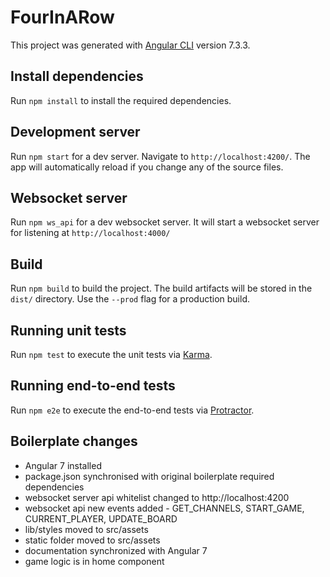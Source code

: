 # FourInARow

This project was generated with [Angular CLI](https://github.com/angular/angular-cli) version 7.3.3.

## Install dependencies

Run `npm install` to install the required dependencies.

## Development server

Run `npm start` for a dev server. Navigate to `http://localhost:4200/`. The app will automatically reload if you change any of the source files.

## Websocket server

Run `npm ws_api` for a dev websocket server. It will start a websocket server for listening at `http://localhost:4000/`

## Build

Run `npm build` to build the project. The build artifacts will be stored in the `dist/` directory. Use the `--prod` flag for a production build.

## Running unit tests

Run `npm test` to execute the unit tests via [Karma](https://karma-runner.github.io).

## Running end-to-end tests

Run `npm e2e` to execute the end-to-end tests via [Protractor](http://www.protractortest.org/).


## Boilerplate changes

- Angular 7 installed
- package.json synchronised with original boilerplate required dependencies
- websocket server api whitelist changed to http://localhost:4200
- websocket api new events added - GET_CHANNELS, START_GAME, CURRENT_PLAYER, UPDATE_BOARD
- lib/styles moved to src/assets
- static folder moved to src/assets
- documentation synchronized with Angular 7
- game logic is in home component 
